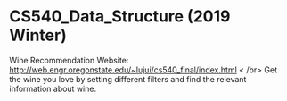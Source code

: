 # CS540_Data_Structure (2019 Winter)
Wine Recommendation Website:
http://web.engr.oregonstate.edu/~lujui/cs540_final/index.html < /br>
Get the wine you love by setting different filters and find the relevant information about wine. 

